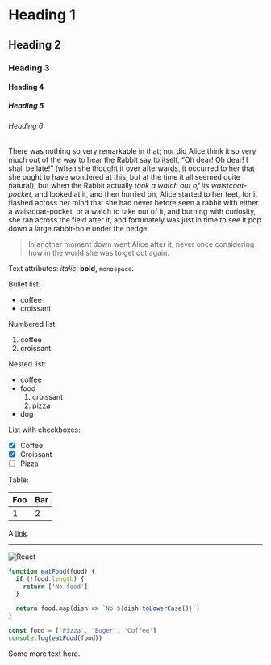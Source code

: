# Heading 1

## Heading 2

### Heading 3

#### Heading 4

##### Heading 5

###### Heading 6

There was nothing so very remarkable in that; nor did Alice think it so very much out of the way to hear the Rabbit say to itself, “Oh dear! Oh dear! I shall be late!” (when she thought it over afterwards, it occurred to her that she ought to have wondered at this, but at the time it all seemed quite natural); but when the Rabbit actually _took a watch out of its waistcoat-pocket_, and looked at it, and then hurried on, Alice started to her feet, for it flashed across her mind that she had never before seen a rabbit with either a waistcoat-pocket, or a watch to take out of it, and burning with curiosity, she ran across the field after it, and fortunately was just in time to see it pop down a large rabbit-hole under the hedge.

> In another moment down went Alice after it, never once considering how in the world she was to get out again.

Text attributes: _italic_, **bold**, `monospace`.

Bullet list:

* coffee
* croissant

Numbered list:

1.  coffee
2.  croissant

Nested list:

* coffee
* food
  1.  croissant
  1.  pizza
* dog

List with checkboxes:

* [x] Coffee
* [x] Croissant
* [ ] Pizza

Table:

| Foo | Bar |
| --- | --- |
| 1   | 2   |

A [link](http://example.com).

---

![React](http://morning.photos/photos/thumb/2014-09-27-3218-thumb.jpg)

```js static
function eatFood(food) {
  if (!food.length) {
    return ['No food']
  }

  return food.map(dish => `No ${dish.toLowerCase()}`)
}

const food = ['Pizza', 'Buger', 'Coffee']
console.log(eatFood(food))
```

Some more text here.
